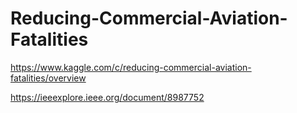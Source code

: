 # Reducing-Commercial-Aviation-Fatalities

https://www.kaggle.com/c/reducing-commercial-aviation-fatalities/overview


https://ieeexplore.ieee.org/document/8987752
